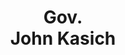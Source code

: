 ---
title: "Gov.</br> John Kasich"
short: "JK"
short2: jk
active: false
categories:
 - voterguidecandidate
---